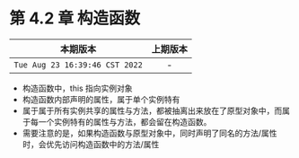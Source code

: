 # 第 4.2 章 构造函数


|本期版本|上期版本
|:---:|:---:
`Tue Aug 23 16:39:46 CST 2022` | -

* 构造函数中，this 指向实例对象
* 构造函数内部声明的属性，属于单个实例特有
* 属于属于所有实例共享的属性与方法，都被抽离出来放在了原型对象中，而属于每一个实例特有的属性与方法，都会留在构造函数。
* 需要注意的是，如果构造函数与原型对象中，同时声明了同名的方法/属性时，会优先访问构造函数中的方法/属性
